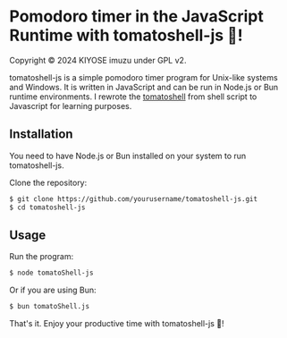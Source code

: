 # Pomodoro timer in the JavaScript Runtime with tomatoshell-js 🍅!

Copyright © 2024 KIYOSE imuzu under GPL v2.

tomatoshell-js is a simple pomodoro timer program for Unix-like systems and Windows. It is written in JavaScript and can be run in Node.js or Bun runtime environments. I rewrote the [tomatoshell](https://github.com/LytixDev/tomatoshell) from shell script to Javascript for learning purposes.

## Installation

You need to have Node.js or Bun installed on your system to run tomatoshell-js.

Clone the repository:

```bash
$ git clone https://github.com/yourusername/tomatoshell-js.git
$ cd tomatoshell-js
```

## Usage

Run the program:

```bash
$ node tomatoShell-js
```

Or if you are using Bun:

```bash
$ bun tomatoShell.js
```

That's it. Enjoy your productive time with tomatoshell-js 🍅!